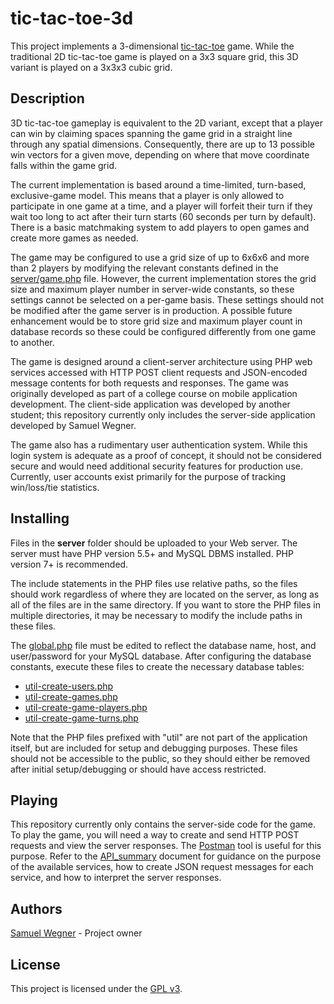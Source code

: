 # tic-tac-toe-3d

This project implements a 3-dimensional [tic-tac-toe](https://en.wikipedia.org/wiki/Tic-tac-toe) game. While the traditional 2D tic-tac-toe game is played on a 3x3 square grid, this 3D variant is played on a 3x3x3 cubic grid.

## Description

3D tic-tac-toe gameplay is equivalent to the 2D variant, except that a player can win by claiming spaces spanning the game grid in a straight line through any spatial dimensions. Consequently, there are up to 13 possible win vectors for a given move, depending on where that move coordinate falls within the game grid.

The current implementation is based around a time-limited, turn-based, exclusive-game model. This means that a player is only allowed to participate in one game at a time, and a player will forfeit their turn if they wait too long to act after their turn starts (60 seconds per turn by default). There is a basic matchmaking system to add players to open games and create more games as needed.

The game may be configured to use a grid size of up to 6x6x6 and more than 2 players by modifying the relevant constants defined in the [server/game.php](server/game.php) file. However, the current implementation stores the grid size and maximum player number in server-wide constants, so these settings cannot be selected on a per-game basis. These settings should not be modified after the game server is in production. A possible future enhancement would be to store grid size and maximum player count in database records so these could be configured differently from one game to another.

The game is designed around a client-server architecture using PHP web services accessed with HTTP POST client requests and JSON-encoded message contents for both requests and responses. The game was originally developed as part of a college course on mobile application development. The client-side application was developed by another student; this repository currently only includes the server-side application developed by Samuel Wegner.

The game also has a rudimentary user authentication system. While this login system is adequate as a proof of concept, it should not be considered secure and would need additional security features for production use. Currently, user accounts exist primarily for the purpose of tracking win/loss/tie statistics.

## Installing

Files in the **server** folder should be uploaded to your Web server. The server must have PHP version 5.5+ and MySQL DBMS installed. PHP version 7+ is recommended.

The include statements in the PHP files use relative paths, so the files should work regardless of where they are located on the server, as long as all of the files are in the same directory. If you want to store the PHP files in multiple directories, it may be necessary to modify the include paths in these files.

The [global.php](server/global.php) file must be edited to reflect the database name, host, and user/password for your MySQL database. After configuring the database constants, execute these files to create the necessary database tables:
* [util-create-users.php](server/util-create-users.php)
* [util-create-games.php](server/util-create-games.php)
* [util-create-game-players.php](server/util-create-game-players.php)
* [util-create-game-turns.php](server/util-create-game-turns.php)

Note that the PHP files prefixed with "util" are not part of the application itself, but are included for setup and debugging purposes. These files should not be accessible to the public, so they should either be removed after initial setup/debugging or should have access restricted.

## Playing

This repository currently only contains the server-side code for the game. To play the game, you will need a way to create and send HTTP POST requests and view the server responses. The [Postman](https://www.getpostman.com/) tool is useful for this purpose. Refer to the [API_summary](API_summary.txt) document for guidance on the purpose of the available services, how to create JSON request messages for each service, and how to interpret the server responses.

## Authors

[Samuel Wegner](https://github.com/samuelwegner/) - Project owner

## License

This project is licensed under the [GPL v3](LICENSE).
